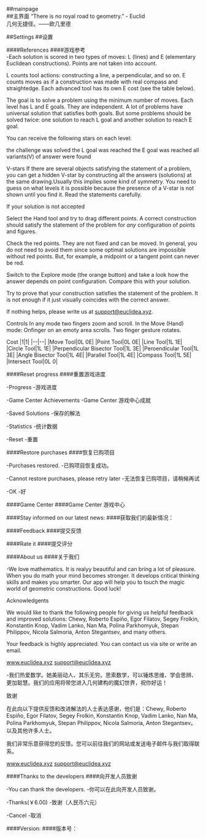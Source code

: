 ##mainpage  
##主界面 
“There is no royal road to geometry.” - Euclid  
几何无捷径。——欧几里德

##Settings
##设置

####References
####游戏参考  
-Each solution is scored in two types of moves: L (lines) and E (elementary Euclidean constructions). Points are not taken into account.

L counts tool actions: constructing a line, a perpendicular, and so on. E counts moves as if a construction was made with real compass and straightedge. Each advanced tool has its own E cost (see the table below).

The goal is to solve a problem using the minimum number of moves. Each level has L and E goals. They are independent. A lot of problems have universal solution that satisfies both goals. But some problems should be solved twice: one solution to reach L goal and another solution to reach E goal.

You can receive the following stars on each level:

the challenge was solved
the L goal was reached
the E goal was reached
all variants(V) of answer were found

V-stars
If there are several objects satisfying the statement of a problem, you can get a hidden V-star by constructing all the answers (solutions) at the same drawing.Usually this implies some kind of symmetry. You need to guess on what levels it is possible because the presence of a V-star is not shown until you find it. Read the statements carefully.

If your solution is not accepted

Select the Hand tool and try to drag different points. A correct construction should satisfy the statement of the problem for *any* configuration of points and figures.

Check the red points. They are not fixed and can be moved. In general, you do not need to avoid them since some optimal solutions are impossible without red points. But, for example, a midpoint or a tangent point can never be red.

Switch to the Explore mode (the orange button) and take a look how the answer depends on point configuration. Compare this with your solution.

Try to prove that your construction satisfies the statement of the problem. It is not enough if it just visually coincides with the correct answer.

If nothing helps, please write us at support@euclidea.xyz.

Controls
In any mode two fingers zoom and scroll.
In the Move (Hand) mode:
Onfinger on an emoty area scrolls.
Two finger gesture rotates.

Cost
|1|1|
|--|--|
|Move Tool|0L 0E|
|Point Tool|0L 0E|
|Line Tool|1L 1E|
|Circle Tool|1L 1E|
|Perpendicular Bisector Tool|1L 3E|
|Peroendicular Tool|1L 3E|
|Angle Bisector Tool|1L 4E|
|Parallel Tool|1L 4E|
|Compass Tool|1L 5E|
|Intersect Tool|0L 0|


####Reset progress
####重置游戏进度

-Progress
-游戏进度

-Game Center Achievements
-Game Center 游戏中心成就

-Saved Solutions
-保存的解法

-Statistics
-统计数据

-Reset
-重置

####Restore purchases
####恢复已购项目

-Purchases restored.
-已购项目恢复成功。

-Cannot restore purchases, please retry later
-无法恢复已购项目，请稍候再试

-OK
-好

####Game Center
####Game Center 游戏中心

####Stay informed on our latest news:
####获取我们的最新情况：

####Feedback
####提交反馈

####Rate it
####提交评分

####About us
####关于我们  

-We love mathematics. It is realyy beautiful and can bring a lot of pleasure. When you do math your mind becomes stronger. It develops critical thinking skills and makes you smarter. Our app will help you to touch the magic world of geometric constructions. Good luck!

Acknowledgents

We would like to thank the following people for giving us helpful feedback and improved solutions: Chewy, Roberto Espiño, Egor Filatov, Segey Frolkin, Konstantin Knop, Vadim Lanko, Nan Ma, Polina Parkhomyuk, Stepan Philippov, Nicola Salmoria, Anton Stegantsev, and many others.

Your feedback is highly appreciated. You can contact us via site or write an email.

www.euclidea.xyz    support@euclidea.xyz  

-我们热爱数学。她美丽动人、其乐无穷。思索数学，可以锤炼思维、学会思辨、更加聪慧。我们的应用将带您进入几何建构的魔幻世界，祝你好运！ 

致谢  

在此向以下提供反馈和改进解法的人士表达感谢，他们是：Chewy, Roberto Espiño, Egor Filatov, Segey Frolkin, Konstantin Knop, Vadim Lanko, Nan Ma, Polina Parkhomyuk, Stepan Philippov, Nicola Salmoria, Anton Stegantsev。以及其他许多人士。  

我们非常乐意获得您的反馈。您可以前往我们的网站或发送电子邮件与我们取得联系。  

www.euclidea.xyz    support@euclidea.xyz  

####Thanks to the developers
####向开发人员致谢  

-You can thank the developers.
-你可以在此向开发人员致谢。

-Thanks(￥6.00)
-致谢（人民币六元）

-Cancel
-取消

####Version:
####版本号：

